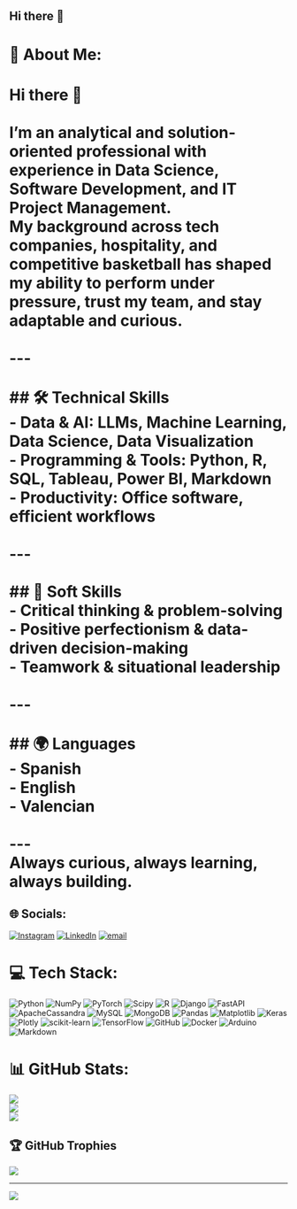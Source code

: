 ## Hi there 👋

# 💫 About Me:
# Hi there 👋<br><br>I’m an analytical and solution-oriented professional with experience in **Data Science, Software Development, and IT Project Management**.  <br>My background across **tech companies, hospitality, and competitive basketball** has shaped my ability to perform under pressure, trust my team, and stay adaptable and curious.  <br><br>---<br><br>## 🛠️ Technical Skills<br>- **Data & AI**: LLMs, Machine Learning, Data Science, Data Visualization  <br>- **Programming & Tools**: Python, R, SQL, Tableau, Power BI, Markdown  <br>- **Productivity**: Office software, efficient workflows  <br><br>---<br><br>## 🤝 Soft Skills<br>- Critical thinking & problem-solving  <br>- Positive perfectionism & data-driven decision-making  <br>- Teamwork & situational leadership  <br><br>---<br><br>## 🌍 Languages<br>- Spanish  <br>- English  <br>- Valencian  <br><br>---<br>Always curious, always learning, always building.<br>


## 🌐 Socials:
[![Instagram](https://img.shields.io/badge/Instagram-%23E4405F.svg?logo=Instagram&logoColor=white)](https://instagram.com/carloscastrillo__) [![LinkedIn](https://img.shields.io/badge/LinkedIn-%230077B5.svg?logo=linkedin&logoColor=white)](https://linkedin.com/in/carloscastrillosanchez) [![email](https://img.shields.io/badge/Email-D14836?logo=gmail&logoColor=white)](mailto:carcasanc@gmail.com) 

# 💻 Tech Stack:
![Python](https://img.shields.io/badge/python-3670A0?style=flat&logo=python&logoColor=ffdd54) ![NumPy](https://img.shields.io/badge/numpy-%23013243.svg?style=flat&logo=numpy&logoColor=white) ![PyTorch](https://img.shields.io/badge/PyTorch-%23EE4C2C.svg?style=flat&logo=PyTorch&logoColor=white) ![Scipy](https://img.shields.io/badge/SciPy-%230C55A5.svg?style=flat&logo=scipy&logoColor=%white) ![R](https://img.shields.io/badge/r-%23276DC3.svg?style=flat&logo=r&logoColor=white) ![Django](https://img.shields.io/badge/django-%23092E20.svg?style=flat&logo=django&logoColor=white) ![FastAPI](https://img.shields.io/badge/FastAPI-005571?style=flat&logo=fastapi) ![ApacheCassandra](https://img.shields.io/badge/cassandra-%231287B1.svg?style=flat&logo=apache-cassandra&logoColor=white) ![MySQL](https://img.shields.io/badge/mysql-4479A1.svg?style=flat&logo=mysql&logoColor=white) ![MongoDB](https://img.shields.io/badge/MongoDB-%234ea94b.svg?style=flat&logo=mongodb&logoColor=white) ![Pandas](https://img.shields.io/badge/pandas-%23150458.svg?style=flat&logo=pandas&logoColor=white) ![Matplotlib](https://img.shields.io/badge/Matplotlib-%23ffffff.svg?style=flat&logo=Matplotlib&logoColor=black) ![Keras](https://img.shields.io/badge/Keras-%23D00000.svg?style=flat&logo=Keras&logoColor=white) ![Plotly](https://img.shields.io/badge/Plotly-%233F4F75.svg?style=flat&logo=plotly&logoColor=white) ![scikit-learn](https://img.shields.io/badge/scikit--learn-%23F7931E.svg?style=flat&logo=scikit-learn&logoColor=white) ![TensorFlow](https://img.shields.io/badge/TensorFlow-%23FF6F00.svg?style=flat&logo=TensorFlow&logoColor=white) ![GitHub](https://img.shields.io/badge/github-%23121011.svg?style=flat&logo=github&logoColor=white) ![Docker](https://img.shields.io/badge/docker-%230db7ed.svg?style=flat&logo=docker&logoColor=white) ![Arduino](https://img.shields.io/badge/-Arduino-00979D?style=flat&logo=Arduino&logoColor=white) ![Markdown](https://img.shields.io/badge/markdown-%23000000.svg?style=flat&logo=markdown&logoColor=white)
# 📊 GitHub Stats:
![](https://github-readme-stats.vercel.app/api?username=carloscastrillo&theme=cobalt2&hide_border=false&include_all_commits=true&count_private=false)<br/>
![](https://nirzak-streak-stats.vercel.app/?user=carloscastrillo&theme=cobalt2&hide_border=false)<br/>
![](https://github-readme-stats.vercel.app/api/top-langs/?username=carloscastrillo&theme=cobalt2&hide_border=false&include_all_commits=true&count_private=false&layout=compact)

## 🏆 GitHub Trophies
![](https://github-profile-trophy.vercel.app/?username=carloscastrillo&theme=cobalt2&no-frame=false&no-bg=true&margin-w=4)

---
[![](https://visitcount.itsvg.in/api?id=carloscastrillo&icon=3&color=1)](https://visitcount.itsvg.in)

<!-- Proudly created with GPRM ( https://gprm.itsvg.in ) -->
